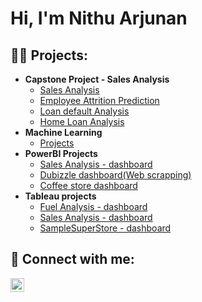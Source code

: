 <h1>Hi, I'm Nithu Arjunan <br/>
  
<h2>👨‍💻 Projects:</h2>

- <b>Capstone Project - Sales Analysis </b>
  - [Sales Analysis](https://github.com/Nithu-Arjunan/Sales-Forecasting)
  - [Employee Attrition Prediction](https://github.com/Nithu-Arjunan/Employee-Attrition-Prediction)
  - [Loan default Analysis](https://github.com/Nithu-Arjunan/Loan-default-Analysis)
  - [Home Loan Analysis](https://github.com/Nithu-Arjunan/HomeLoan-Analysis)
- <b>Machine Learning</b>
  - [Projects](https://github.com/Nithu-Arjunan/Machine-Learning) <b><i></b></i>
- <b>PowerBI Projects </b>
  - [Sales Analysis - dashboard](https://github.com/Nithu-Arjunan/Power-BI-projects/blob/main/Sales_Dashboard.pdf)
  - [Dubizzle dashboard(Web scrapping)](https://github.com/Nithu-Arjunan/Power-BI-projects/blob/main/Dubizzle_UsedCars.pdf)
  - [Coffee store dashboard](https://github.com/Nithu-Arjunan/Power-BI-projects/blob/main/CoffeeStore_dashboard.pdf)
- <b>Tableau projects </b>
  - [Fuel Analysis - dashboard](https://public.tableau.com/app/profile/nithu.arjunan/viz/FuelAnalysisdashboard/FuelAnalysisDashboard)
  - [Sales Analysis - dashboard](https://public.tableau.com/app/profile/nithu.arjunan/viz/Tableau_Project_1_17061914670860/Salesdashboard)
  - [SampleSuperStore - dashboard](https://public.tableau.com/app/profile/nithu.arjunan/viz/SampleSuperstoredashboard_17050682261640/Dashboard1)

  



<h2> 🤳 Connect with me:</h2>

[<img align="left" alt="JoshMadakor | LinkedIn" width="22px" src="https://cdn.jsdelivr.net/npm/simple-icons@v3/icons/linkedin.svg" />][linkedin]

[linkedin]: https://linkedin.com/in/nithu-arjunan

[<img align="left">][Gmail]

[gmail]: nithusarin@gmail.com

